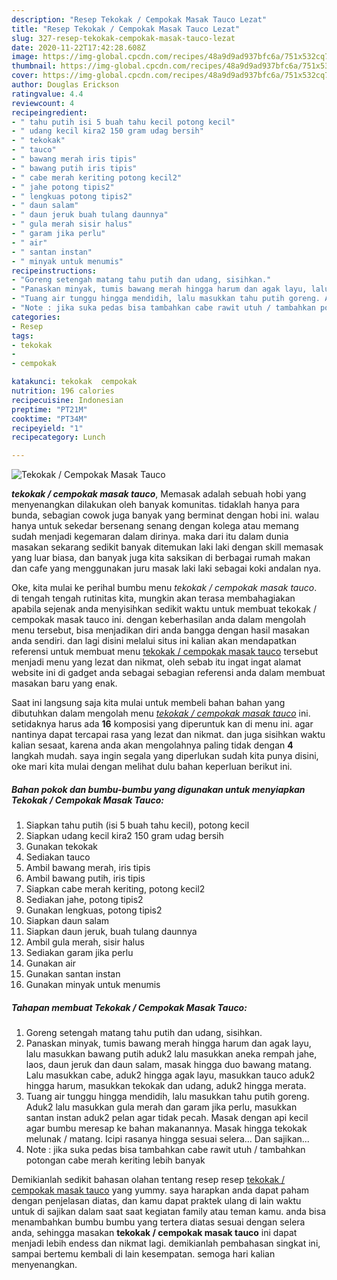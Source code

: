 ```yaml
---
description: "Resep Tekokak / Cempokak Masak Tauco Lezat"
title: "Resep Tekokak / Cempokak Masak Tauco Lezat"
slug: 327-resep-tekokak-cempokak-masak-tauco-lezat
date: 2020-11-22T17:42:28.608Z
image: https://img-global.cpcdn.com/recipes/48a9d9ad937bfc6a/751x532cq70/tekokak-cempokak-masak-tauco-foto-resep-utama.jpg
thumbnail: https://img-global.cpcdn.com/recipes/48a9d9ad937bfc6a/751x532cq70/tekokak-cempokak-masak-tauco-foto-resep-utama.jpg
cover: https://img-global.cpcdn.com/recipes/48a9d9ad937bfc6a/751x532cq70/tekokak-cempokak-masak-tauco-foto-resep-utama.jpg
author: Douglas Erickson
ratingvalue: 4.4
reviewcount: 4
recipeingredient:
- " tahu putih isi 5 buah tahu kecil potong kecil"
- " udang kecil kira2 150 gram udag bersih"
- " tekokak"
- " tauco"
- " bawang merah iris tipis"
- " bawang putih iris tipis"
- " cabe merah keriting potong kecil2"
- " jahe potong tipis2"
- " lengkuas potong tipis2"
- " daun salam"
- " daun jeruk buah tulang daunnya"
- " gula merah sisir halus"
- " garam jika perlu"
- " air"
- " santan instan"
- " minyak untuk menumis"
recipeinstructions:
- "Goreng setengah matang tahu putih dan udang, sisihkan."
- "Panaskan minyak, tumis bawang merah hingga harum dan agak layu, lalu masukkan bawang putih aduk2 lalu masukkan aneka rempah jahe, laos, daun jeruk dan daun salam, masak hingga duo bawang matang. Lalu masukkan cabe, aduk2 hingga agak layu, masukkan tauco aduk2 hingga harum, masukkan tekokak dan udang, aduk2 hingga merata."
- "Tuang air tunggu hingga mendidih, lalu masukkan tahu putih goreng. Aduk2 lalu masukkan gula merah dan garam jika perlu, masukkan santan instan aduk2 pelan agar tidak pecah. Masak dengan api kecil agar bumbu meresap ke bahan makanannya. Masak hingga tekokak melunak / matang. Icipi rasanya hingga sesuai selera... Dan sajikan..."
- "Note : jika suka pedas bisa tambahkan cabe rawit utuh / tambahkan potongan cabe merah keriting lebih banyak"
categories:
- Resep
tags:
- tekokak
- 
- cempokak

katakunci: tekokak  cempokak 
nutrition: 196 calories
recipecuisine: Indonesian
preptime: "PT21M"
cooktime: "PT34M"
recipeyield: "1"
recipecategory: Lunch

---
```



![Tekokak / Cempokak Masak Tauco](https://img-global.cpcdn.com/recipes/48a9d9ad937bfc6a/751x532cq70/tekokak-cempokak-masak-tauco-foto-resep-utama.jpg)

<b><i>tekokak / cempokak masak tauco</i></b>, Memasak adalah sebuah hobi yang menyenangkan dilakukan oleh banyak komunitas. tidaklah hanya para bunda, sebagian cowok juga banyak yang berminat dengan hobi ini. walau hanya untuk sekedar bersenang senang dengan kolega atau memang sudah menjadi kegemaran dalam dirinya. maka dari itu dalam dunia masakan sekarang sedikit banyak ditemukan laki laki dengan skill memasak yang luar biasa, dan banyak juga kita saksikan di berbagai rumah makan dan cafe yang menggunakan juru masak laki laki sebagai koki andalan nya.

Oke, kita mulai ke perihal bumbu menu <i>tekokak / cempokak masak tauco</i>. di tengah tengah rutinitas kita, mungkin akan terasa membahagiakan apabila sejenak anda menyisihkan sedikit waktu untuk membuat tekokak / cempokak masak tauco ini. dengan keberhasilan anda dalam mengolah menu tersebut, bisa menjadikan diri anda bangga dengan hasil masakan anda sendiri. dan lagi disini melalui situs ini kalian akan mendapatkan referensi untuk membuat menu <u>tekokak / cempokak masak tauco</u> tersebut menjadi menu yang lezat dan nikmat, oleh sebab itu ingat ingat alamat website ini di gadget anda sebagai sebagian referensi anda dalam membuat masakan baru yang enak.




Saat ini langsung saja kita mulai untuk membeli bahan bahan yang dibutuhkan dalam mengolah menu <u><i>tekokak / cempokak masak tauco</i></u> ini. setidaknya harus ada <b>16</b> komposisi yang diperuntuk kan di menu ini. agar nantinya dapat tercapai rasa yang lezat dan nikmat. dan juga sisihkan waktu kalian sesaat, karena anda akan mengolahnya paling tidak dengan <b>4</b> langkah mudah. saya ingin segala yang diperlukan sudah kita punya disini, oke mari kita mulai dengan melihat dulu bahan keperluan berikut ini.

<!--inarticleads1-->

##### Bahan pokok dan bumbu-bumbu yang digunakan untuk menyiapkan Tekokak / Cempokak Masak Tauco:

1. Siapkan  tahu putih (isi 5 buah tahu kecil), potong kecil
1. Siapkan  udang kecil kira2 150 gram udag bersih
1. Gunakan  tekokak
1. Sediakan  tauco
1. Ambil  bawang merah, iris tipis
1. Ambil  bawang putih, iris tipis
1. Siapkan  cabe merah keriting, potong kecil2
1. Sediakan  jahe, potong tipis2
1. Gunakan  lengkuas, potong tipis2
1. Siapkan  daun salam
1. Siapkan  daun jeruk, buah tulang daunnya
1. Ambil  gula merah, sisir halus
1. Sediakan  garam jika perlu
1. Gunakan  air
1. Gunakan  santan instan
1. Gunakan  minyak untuk menumis




<!--inarticleads2-->

##### Tahapan membuat Tekokak / Cempokak Masak Tauco:

1. Goreng setengah matang tahu putih dan udang, sisihkan.
1. Panaskan minyak, tumis bawang merah hingga harum dan agak layu, lalu masukkan bawang putih aduk2 lalu masukkan aneka rempah jahe, laos, daun jeruk dan daun salam, masak hingga duo bawang matang. Lalu masukkan cabe, aduk2 hingga agak layu, masukkan tauco aduk2 hingga harum, masukkan tekokak dan udang, aduk2 hingga merata.
1. Tuang air tunggu hingga mendidih, lalu masukkan tahu putih goreng. Aduk2 lalu masukkan gula merah dan garam jika perlu, masukkan santan instan aduk2 pelan agar tidak pecah. Masak dengan api kecil agar bumbu meresap ke bahan makanannya. Masak hingga tekokak melunak / matang. Icipi rasanya hingga sesuai selera... Dan sajikan...
1. Note : jika suka pedas bisa tambahkan cabe rawit utuh / tambahkan potongan cabe merah keriting lebih banyak




Demikianlah sedikit bahasan olahan tentang resep resep <u>tekokak / cempokak masak tauco</u> yang yummy. saya harapkan anda dapat paham dengan penjelasan diatas, dan kamu dapat praktek ulang di lain waktu untuk di sajikan dalam saat saat kegiatan family atau teman kamu. anda bisa menambahkan bumbu bumbu yang tertera diatas sesuai dengan selera anda, sehingga masakan <b>tekokak / cempokak masak tauco</b> ini dapat menjadi lebih endess dan nikmat lagi. demikianlah pembahasan singkat ini, sampai bertemu kembali di lain kesempatan. semoga hari kalian menyenangkan.
